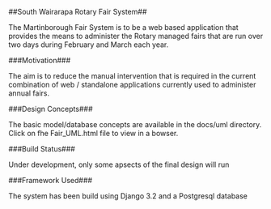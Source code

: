 ##South Wairarapa Rotary Fair System##

The Martinborough Fair System is to be a web based application that provides the means to administer the Rotary managed fairs that are run over two days during February and March each year.  

###Motivation###

The aim is to reduce the manual intervention that is required in the current combination of web / standalone applications currently used to administer annual fairs.

###Design Concepts###

The basic model/database concepts are available in the docs/uml directory. Click on fhe Fair_UML.html file to view in a bowser.

###Build Status###

Under development, only some apsects of the final design will run

###Framework Used###

The system has been build using Django 3.2 and a Postgresql database